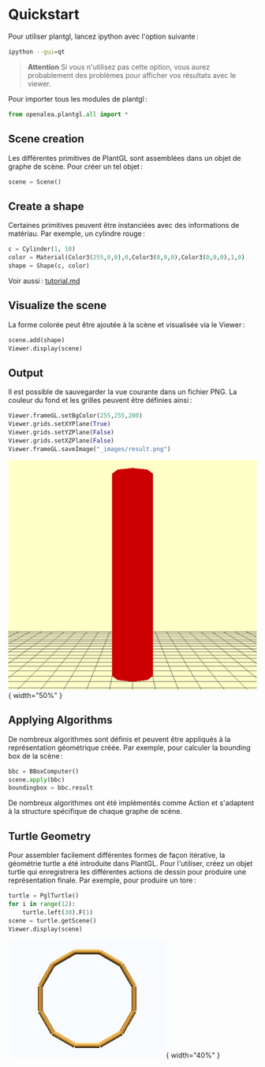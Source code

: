 # Quickstart

Pour utiliser plantgl, lancez ipython avec l'option suivante :

```bash
ipython --gui=qt
```

> **Attention**
> Si vous n'utilisez pas cette option, vous aurez probablement des problèmes pour afficher vos résultats avec le viewer.

Pour importer tous les modules de plantgl :

```python
from openalea.plantgl.all import *
```

## Scene creation

Les différentes primitives de PlantGL sont assemblées dans un objet de graphe de scène. Pour créer un tel objet :

```python
scene = Scene()
```

## Create a shape

Certaines primitives peuvent être instanciées avec des informations de matériau. Par exemple, un cylindre rouge :

```python
c = Cylinder(1, 10)
color = Material(Color3(255,0,0),0,Color3(0,0,0),Color3(0,0,0),1,0)
shape = Shape(c, color)
```

Voir aussi : [tutorial.md](./tutorial.md)

## Visualize the scene

La forme colorée peut être ajoutée à la scène et visualisée via le Viewer :

```python
scene.add(shape)
Viewer.display(scene)
```

## Output

Il est possible de sauvegarder la vue courante dans un fichier PNG. La couleur du fond et les grilles peuvent être définies ainsi :

```python
Viewer.frameGL.setBgColor(255,255,200)
Viewer.grids.setXYPlane(True)
Viewer.grids.setYZPlane(False)
Viewer.grids.setXZPlane(False)
Viewer.frameGL.saveImage("_images/result.png")
```

![Résultat](_images/result.png){ width="50%" }

## Applying Algorithms

De nombreux algorithmes sont définis et peuvent être appliqués à la représentation géométrique créée. Par exemple, pour calculer la bounding box de la scène :

```python
bbc = BBoxComputer()
scene.apply(bbc)
boundingbox = bbc.result
```

De nombreux algorithmes ont été implémentés comme Action et s'adaptent à la structure spécifique de chaque graphe de scène.

## Turtle Geometry

Pour assembler facilement différentes formes de façon itérative, la géométrie turtle a été introduite dans PlantGL. Pour l'utiliser, créez un objet turtle qui enregistrera les différentes actions de dessin pour produire une représentation finale. Par exemple, pour produire un tore :

```python
turtle = PglTurtle()
for i in range(12):
    turtle.left(30).F(1)
scene = turtle.getScene()
Viewer.display(scene)
```

![Torus](_images/torus.png){ width="40%" }

